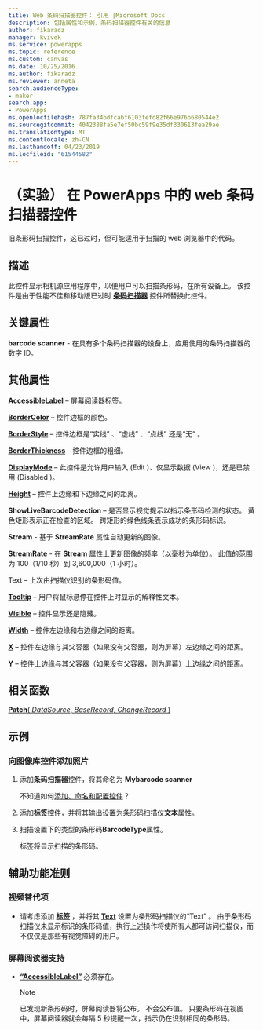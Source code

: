 ```yaml
---
title: Web 条码扫描器控件： 引用 |Microsoft Docs
description: 包括属性和示例，条码扫描器控件有关的信息
author: fikaradz
manager: kvivek
ms.service: powerapps
ms.topic: reference
ms.custom: canvas
ms.date: 10/25/2016
ms.author: fikaradz
ms.reviewer: anneta
search.audienceType:
- maker
search.app:
- PowerApps
ms.openlocfilehash: 787fa34bdfcabf6103fefd82f66e976b680544e2
ms.sourcegitcommit: 4042388fa5e7ef50bc59f9e35df330613fea29ae
ms.translationtype: MT
ms.contentlocale: zh-CN
ms.lasthandoff: 04/23/2019
ms.locfileid: "61544582"
---
```

# <a name="web-barcode-scanner-control-experimental-in-powerapps"></a>（实验） 在 PowerApps 中的 web 条码扫描器控件

旧条形码扫描控件，这已过时，但可能适用于扫描的 web 浏览器中的代码。

## <a name="description"></a>描述

此控件显示相机源应用程序中，以便用户可以扫描条形码，在所有设备上。 该控件是由于性能不佳和移动版已过时 **[条码扫描器](control-new-barcode-scanner.md)** 控件所替换此控件。

## <a name="key-properties"></a>关键属性

**barcode scanner** - 在具有多个条码扫描器的设备上，应用使用的条码扫描器的数字 ID。

## <a name="additional-properties"></a>其他属性

**[AccessibleLabel](properties-accessibility.md)** – 屏幕阅读器标签。

**[BorderColor](properties-color-border.md)** – 控件边框的颜色。

**[BorderStyle](properties-color-border.md)** – 控件边框是“实线”  、“虚线”  、“点线”  还是“无”  。

**[BorderThickness](properties-color-border.md)** – 控件边框的粗细。

**[DisplayMode](properties-core.md)** – 此控件是允许用户输入 (Edit  )、仅显示数据 (View  )，还是已禁用 (Disabled  )。

**[Height](properties-size-location.md)** – 控件上边缘和下边缘之间的距离。

**ShowLiveBarcodeDetection** – 是否显示视觉提示以指示条形码检测的状态。 黄色矩形表示正在检查的区域。 跨矩形的绿色线条表示成功的条形码标识。

**Stream** - 基于 **StreamRate** 属性自动更新的图像。

**StreamRate** - 在 **Stream** 属性上更新图像的频率（以毫秒为单位）。  此值的范围为 100（1/10 秒）到 3,600,000（1 小时）。

Text  – 上次由扫描仪识别的条形码值。

**[Tooltip](properties-core.md)** – 用户将鼠标悬停在控件上时显示的解释性文本。

**[Visible](properties-core.md)** – 控件显示还是隐藏。

**[Width](properties-size-location.md)** – 控件左边缘和右边缘之间的距离。

**[X](properties-size-location.md)** – 控件左边缘与其父容器（如果没有父容器，则为屏幕）左边缘之间的距离。

**[Y](properties-size-location.md)** – 控件上边缘与其父容器（如果没有父容器，则为屏幕）上边缘之间的距离。

## <a name="related-functions"></a>相关函数

[**Patch**( *DataSource*, *BaseRecord*, *ChangeRecord* )](../functions/function-patch.md)

## <a name="example"></a>示例

### <a name="add-photos-to-an-image-gallery-control"></a>向图像库控件添加照片

1. 添加**条码扫描器**控件，将其命名为 **Mybarcode scanner**

    不知道如何[添加、命名和配置控件](../add-configure-controls.md)？

1. 添加**标签**控件，并将其输出设置为条形码扫描仪**文本**属性。

1. 扫描设置下的类型的条形码**BarcodeType**属性。

    标签将显示扫描的条形码。

## <a name="accessibility-guidelines"></a>辅助功能准则

### <a name="video-alternatives"></a>视频替代项

* 请考虑添加 **[标签](control-text-box.md)** ，并将其 **[Text](properties-core.md)** 设置为条形码扫描仪的“Text”  。 由于条形码扫描仪未显示标识的条形码值，执行上述操作将使所有人都可访问扫描仪，而不仅仅是那些有视觉障碍的用户。

### <a name="screen-reader-support"></a>屏幕阅读器支持

* **[“AccessibleLabel”](properties-accessibility.md)** 必须存在。

    > [!NOTE]
  > 已发现新条形码时，屏幕阅读器将公布。 不会公布值。 只要条形码在视图中，屏幕阅读器就会每隔 5 秒提醒一次，指示仍在识别相同的条形码。
